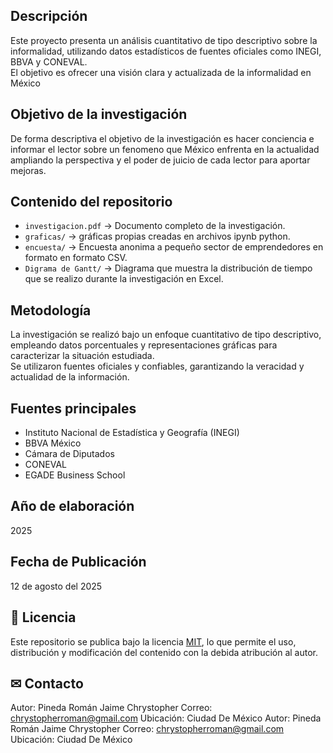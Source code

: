 ##  Descripción
Este proyecto presenta un análisis cuantitativo de tipo descriptivo sobre la informalidad, utilizando datos estadísticos de fuentes oficiales como INEGI, BBVA y CONEVAL.  
El objetivo es ofrecer una visión clara y actualizada de la informalidad en México
## Objetivo de la investigación
De forma descriptiva el objetivo de la investigación es hacer conciencia e informar el lector sobre un fenomeno que México
enfrenta en la actualidad ampliando la perspectiva y el poder de juicio de cada lector para aportar mejoras.
##  Contenido del repositorio
- `investigacion.pdf` → Documento completo de la investigación.
- `graficas/` → gráficas propias creadas en archivos ipynb python.
- `encuesta/` → Encuesta anonima a pequeño sector de emprendedores en formato en formato CSV.
- `Digrama de Gantt/` → Diagrama que muestra la distribución de tiempo que se realizo durante la investigación en Excel.
##  Metodología
La investigación se realizó bajo un enfoque cuantitativo de tipo descriptivo, empleando datos porcentuales y representaciones gráficas para caracterizar la situación estudiada.  
Se utilizaron fuentes oficiales y confiables, garantizando la veracidad y actualidad de la información.
##  Fuentes principales
- Instituto Nacional de Estadística y Geografía (INEGI)
- BBVA México
- Cámara de Diputados
- CONEVAL
- EGADE Business School
## Año de elaboración
2025
## Fecha de Publicación  
12 de agosto del 2025
## 📜 Licencia
Este repositorio se publica bajo la licencia [MIT](LICENSE), lo que permite el uso, distribución y modificación del contenido con la debida atribución al autor.

## ✉ Contacto
Autor: Pineda Román Jaime Chrystopher 
Correo: chrystopherroman@gmail.com
Ubicación: Ciudad De México 
Autor: Pineda Román Jaime Chrystopher 
Correo: chrystopherroman@gmail.com
Ubicación: Ciudad De México 
